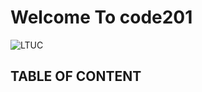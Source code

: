# Welcome To code201
![LTUC](https://img.alwakeelnews.com/Content/Upload/small/8202013104316907594295.jpg)

## TABLE OF CONTENT

